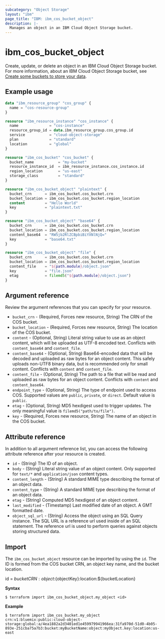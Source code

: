 ```yaml
---
subcategory: "Object Storage"
layout: "ibm"
page_title: "IBM: ibm_cos_bucket_object"
description: |-
  Manages an object in an IBM Cloud Object Storage bucket.
---
```


# ibm_cos_bucket_object

Create, update, or delete an object in an IBM Cloud Object Storage bucket. For more information, about an IBM Cloud Object Storage bucket, see [Create some buckets to store your data](https://cloud.ibm.com/docs/cloud-object-storage?topic=cloud-object-storage-getting-started-cloud-object-storage#gs-create-buckets). 

## Example usage

```terraform
data "ibm_resource_group" "cos_group" {
  name = "cos-resource-group"
}

resource "ibm_resource_instance" "cos_instance" {
  name              = "cos-instance"
  resource_group_id = data.ibm_resource_group.cos_group.id
  service           = "cloud-object-storage"
  plan              = "standard"
  location          = "global"
}

resource "ibm_cos_bucket" "cos_bucket" {
  bucket_name           = "my-bucket"
  resource_instance_id  = ibm_resource_instance.cos_instance.id
  region_location       = "us-east"
  storage_class         = "standard"
}

resource "ibm_cos_bucket_object" "plaintext" {
  bucket_crn      = ibm_cos_bucket.cos_bucket.crn
  bucket_location = ibm_cos_bucket.cos_bucket.region_location
  content         = "Hello World"
  key             = "plaintext.txt"
}

resource "ibm_cos_bucket_object" "base64" {
  bucket_crn      = ibm_cos_bucket.cos_bucket.crn
  bucket_location = ibm_cos_bucket.cos_bucket.region_location
  content_base64  = "RW5jb2RlZCBpbiBiYXNlNjQ="
  key             = "base64.txt"
}

resource "ibm_cos_bucket_object" "file" {
  bucket_crn      = ibm_cos_bucket.cos_bucket.crn
  bucket_location = ibm_cos_bucket.cos_bucket.region_location
  content_file    = "${path.module}/object.json"
  key             = "file.json"
  etag            = filemd5("${path.module}/object.json")
}
```

## Argument reference
Review the argument references that you can specify for your resource.

- `bucket_crn` - (Required, Forces new resource, String) The CRN of the COS bucket.
- `bucket_location` - (Required, Forces new resource, String) The location of the COS bucket.
- `content` - (Optional, String) Literal string value to use as an object content, which will be uploaded as UTF-8 encoded text. Conflicts with `content_base64` and `content_file`.
- `content_base64` - (Optional, String) Base64-encoded data that will be decoded and uploaded as raw bytes for an object content. This  safely uploads non-UTF8 binary data, but is recommended only for small content. Conflicts with `content` and `content_file`.
- `content_file` - (Optional, String) The path to a file that will be read and uploaded as raw bytes for an object content. Conflicts with `content` and `content_base64`.
- `endpoint_type` - (Optional, String) The type of endpoint used to access COS. Supported values are `public`, `private`, or `direct`. Default value is `public`.
- `etag` - (Optional, String) MD5 hexdigest used to trigger updates. The only meaningful value is `filemd5("path/to/file")`.
- `key` - (Required, Forces new resource, String) The name of an object in the COS bucket.

## Attribute reference
In addition to all argument reference list, you can access the following attribute reference after your resource is created.

- `id` - (String) The ID of an object.
- `body` - (String) Literal string value of an object content. Only supported for `text/*` and `application/json` content types.
- `content_length` - (String) A standard MIME type describing the format of an object data.
- `content_type` - (String) A standard MIME type describing the format of an object data.
- `etag` - (String) Computed MD5 hexdigest of an object content.
- `last_modified` - (Timestamp) Last modified date of an object. A GMT formatted date.
- `object_sql_url` - (String) Access the object using an SQL Query instance. The SQL URL is a reference url used inside of an SQL statement. The reference url is used to perform queries against objects storing structured data.

## Import

The `ibm_cos_bucket_object` resource can be imported by using the `id`. The ID is formed from the COS bucket CRN, an object key name, and the bucket location.

id = ${bucketCRN}:object:${objectKey}:location:${bucketLocation}

**Syntax**

```
$ terraform import ibm_cos_bucket_object.my_object <id>
```

**Example**

```
$ terraform import ibm_cos_bucket.my_object crn:v1:bluemix:public:cloud-object-storage:global:a/4ea1882a2d3401ed1e459979941966ea:31fa970d-51d0-4b05-893e-251cba75a7b3:bucket:myBucketName:object:myObject.key:location:us-east
```
